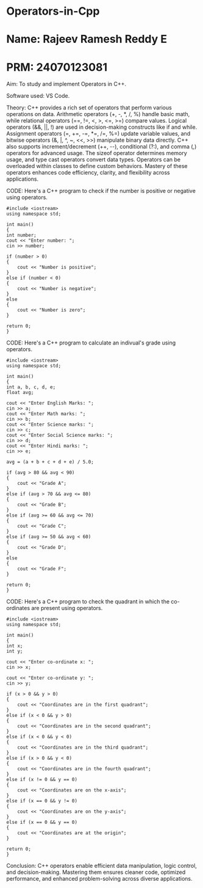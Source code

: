 # Operators-in-Cpp
# Name: Rajeev Ramesh Reddy E
# PRM: 24070123081
Aim: To study and implement Operators in C++.


Software used: VS Code.

Theory:
C++ provides a rich set of operators that perform various operations on data. Arithmetic operators (+, -, *, /, %) handle basic math, while relational operators (==, !=, <, >, <=, >=) compare values. Logical operators (&&, ||, !) are used in decision-making constructs like if and while. Assignment operators (=, +=, -=, *=, /=, %=) update variable values, and bitwise operators (&, |, ^, ~, <<, >>) manipulate binary data directly. C++ also supports increment/decrement (++, --), conditional (?:), and comma (,) operators for advanced usage. The sizeof operator determines memory usage, and type cast operators convert data types. Operators can be overloaded within classes to define custom behaviors. Mastery of these operators enhances code efficiency, clarity, and flexibility across applications.


CODE: Here's a C++ program to check if the number is positive or negative using operators.


    #include <iostream>
    using namespace std;

    int main()
    {
    int number;
    cout << "Enter number: ";
    cin >> number;

    if (number > 0)
    {
        cout << "Number is positive";
    }
    else if (number < 0)
    {
        cout << "Number is negative";
    }
    else
    {
        cout << "Number is zero";
    }

    return 0;
    }

CODE: Here's a C++ program to calculate an indivual's grade using operators.

    #include <iostream>
    using namespace std;

    int main()
    {
    int a, b, c, d, e;
    float avg;

    cout << "Enter English Marks: ";
    cin >> a;
    cout << "Enter Math marks: ";
    cin >> b;
    cout << "Enter Science marks: ";
    cin >> c;
    cout << "Enter Social Science marks: ";
    cin >> d;
    cout << "Enter Hindi marks: ";
    cin >> e;

    avg = (a + b + c + d + e) / 5.0;

    if (avg > 80 && avg < 90)
    {
        cout << "Grade A";
    }
    else if (avg > 70 && avg <= 80)
    {
        cout << "Grade B";
    }
    else if (avg >= 60 && avg <= 70)
    {
        cout << "Grade C";
    }
    else if (avg >= 50 && avg < 60)
    {
        cout << "Grade D";
    }
    else
    {
        cout << "Grade F";
    }

    return 0;
    }

CODE: Here's a C++ program to check the quadrant in which the co-ordinates are present using operators.

    #include <iostream>
    using namespace std;

    int main()
    {
    int x;
    int y;

    cout << "Enter co-ordinate x: ";
    cin >> x;

    cout << "Enter co-ordinate y: ";
    cin >> y;

    if (x > 0 && y > 0)
    {
        cout << "Coordinates are in the first quadrant";
    }
    else if (x < 0 && y > 0)
    {
        cout << "Coordinates are in the second quadrant";
    }
    else if (x < 0 && y < 0)
    {
        cout << "Coordinates are in the third quadrant";
    }
    else if (x > 0 && y < 0)
    {
        cout << "Coordinates are in the fourth quadrant";
    }
    else if (x != 0 && y == 0)
    {
        cout << "Coordinates are on the x-axis";
    }
    else if (x == 0 && y != 0)
    {
        cout << "Coordinates are on the y-axis";
    }
    else if (x == 0 && y == 0)
    {
        cout << "Coordinates are at the origin";
    }

    return 0;
    }
    

Conclusion: C++ operators enable efficient data manipulation, logic control, and decision-making. Mastering them ensures cleaner code, optimized performance, and enhanced problem-solving across diverse applications.



